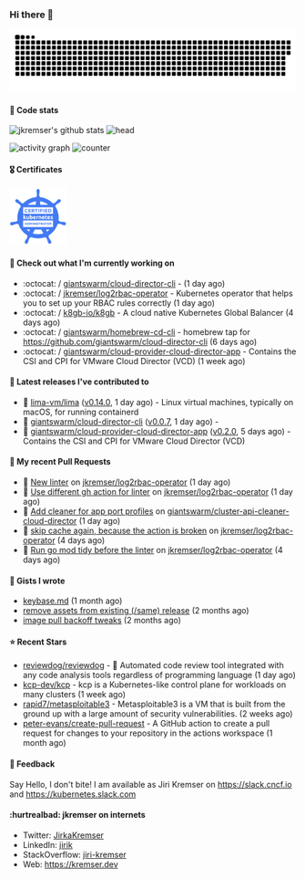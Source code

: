 ### Hi there 👋

![GitHub Snake](github-snake-dark.svg)

#### 📱 Code stats

![jkremser's github stats](https://github-readme-stats.vercel.app/api?username=jkremser&count_private=true&show_icons=true&hide_border=false&theme=tokyonight&title_color=5bcdec&bg_color=0d1117&border_radius=false) ![head](https://user-images.githubusercontent.com/535866/175570014-71166aaa-95f7-4a4f-869c-93a16481de4e.jpeg)


![activity graph](https://activity-graph.herokuapp.com/graph?username=jkremser&theme=react-dark)
![counter](https://komarev.com/ghpvc/?username=jkremser&color=5bcdec&style=for-the-badge)

#### 🎖 Certificates
<p align="left"><a href="https://www.credly.com/badges/8ca716d9-fa9b-42e6-b4a1-ad043baf5396/public_url">
<img src="https://raw.githubusercontent.com/cncf/artwork/master/other/cka/color/kubernetes-cka-color.png" alt="https://www.credly.com/badges/8ca716d9-fa9b-42e6-b4a1-ad043baf5396/public_url" width="100" height="100"/> </a>
</p>

#### 👷 Check out what I'm currently working on

- :octocat: / [giantswarm/cloud-director-cli](https://github.com/giantswarm/cloud-director-cli) -  (1 day ago)
- :octocat: / [jkremser/log2rbac-operator](https://github.com/jkremser/log2rbac-operator) - Kubernetes operator that helps you to set up your RBAC rules correctly (1 day ago)
- :octocat: / [k8gb-io/k8gb](https://github.com/k8gb-io/k8gb) - A cloud native Kubernetes Global Balancer (4 days ago)
- :octocat: / [giantswarm/homebrew-cd-cli](https://github.com/giantswarm/homebrew-cd-cli) - homebrew tap for https://github.com/giantswarm/cloud-director-cli (6 days ago)
- :octocat: / [giantswarm/cloud-provider-cloud-director-app](https://github.com/giantswarm/cloud-provider-cloud-director-app) - Contains the CSI and CPI for VMware Cloud Director (VCD) (1 week ago)

#### 🔭 Latest releases I've contributed to

- 🎉 [lima-vm/lima](https://github.com/lima-vm/lima) ([v0.14.0](https://github.com/lima-vm/lima/releases/tag/v0.14.0), 1 day ago) - Linux virtual machines, typically on macOS, for running containerd
- 🎉 [giantswarm/cloud-director-cli](https://github.com/giantswarm/cloud-director-cli) ([v0.0.7](https://github.com/giantswarm/cloud-director-cli/releases/tag/v0.0.7), 1 day ago) - 
- 🎉 [giantswarm/cloud-provider-cloud-director-app](https://github.com/giantswarm/cloud-provider-cloud-director-app) ([v0.2.0](https://github.com/giantswarm/cloud-provider-cloud-director-app/releases/tag/v0.2.0), 5 days ago) - Contains the CSI and CPI for VMware Cloud Director (VCD)

#### 🔨 My recent Pull Requests

- 💪 [New linter](https://github.com/jkremser/log2rbac-operator/pull/141) on [jkremser/log2rbac-operator](https://github.com/jkremser/log2rbac-operator) (1 day ago)
- 💪 [Use different gh action for linter](https://github.com/jkremser/log2rbac-operator/pull/139) on [jkremser/log2rbac-operator](https://github.com/jkremser/log2rbac-operator) (1 day ago)
- 💪 [Add cleaner for app port profiles](https://github.com/giantswarm/cluster-api-cleaner-cloud-director/pull/12) on [giantswarm/cluster-api-cleaner-cloud-director](https://github.com/giantswarm/cluster-api-cleaner-cloud-director) (1 day ago)
- 💪 [skip cache again, because the action is broken](https://github.com/jkremser/log2rbac-operator/pull/138) on [jkremser/log2rbac-operator](https://github.com/jkremser/log2rbac-operator) (4 days ago)
- 💪 [Run go mod tidy before the linter](https://github.com/jkremser/log2rbac-operator/pull/137) on [jkremser/log2rbac-operator](https://github.com/jkremser/log2rbac-operator) (4 days ago)

#### 📓 Gists I wrote

- [keybase.md](https://gist.github.com/5995bcd02b101618f6143dc60a281bea) (1 month ago)
- [remove assets from existing (/same) release](https://gist.github.com/cbed1e82bf7f80b689176b5cedac1f1a) (2 months ago)
- [image pull backoff tweaks](https://gist.github.com/a51bd080b2050aeed8479f1a8c2a686c) (2 months ago)

#### ⭐ Recent Stars

- [reviewdog/reviewdog](https://github.com/reviewdog/reviewdog) - 🐶 Automated code review tool integrated with any code analysis tools regardless of programming language (1 day ago)
- [kcp-dev/kcp](https://github.com/kcp-dev/kcp) - kcp is a Kubernetes-like control plane for workloads on many clusters (1 week ago)
- [rapid7/metasploitable3](https://github.com/rapid7/metasploitable3) - Metasploitable3 is a VM that is built from the ground up with a large amount of security vulnerabilities. (2 weeks ago)
- [peter-evans/create-pull-request](https://github.com/peter-evans/create-pull-request) - A GitHub action to create a pull request for changes to your repository in the actions workspace (1 month ago)

#### 💬 Feedback

Say Hello, I don't bite! I am available as Jiri Kremser on https://slack.cncf.io and https://kubernetes.slack.com


#### :hurtrealbad: jkremser on internets

- Twitter: <a href="https://twitter.com/JirkaKremser">JirkaKremser</a>
- LinkedIn: <a href="https://www.linkedin.com/in/jirik/">jirik</a>
- StackOverflow: <a href="https://stackoverflow.com/users/1594980/jiri-kremser">jiri-kremser</a>
- Web: https://kremser.dev